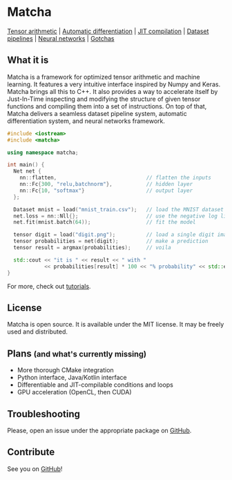 
# Matcha

[Tensor arithmetic](tensor/) |
[Automatic differentiation](tensor/autograd) |
[JIT compilation](tensor/jit) |
[Dataset pipelines](dataset/) |
[Neural networks](nn/) |
[Gotchas](gotchas/)


## What it is

Matcha is a framework for optimized tensor arithmetic and
machine learning. It features a very intuitive interface
inspired by Numpy and Keras. Matcha brings all this to C++.
It also provides a way to accelerate itself by Just-In-Time
inspecting and modifying the structure of given tensor functions
and compiling them into a set of instructions. On top of that,
Matcha delivers a seamless dataset pipeline system, 
automatic differentiation system, and neural networks framework.

```cpp
#include <iostream>
#include <matcha>

using namespace matcha;

int main() {
  Net net {
    nn::flatten,                             // flatten the inputs
    nn::Fc{300, "relu,batchnorm"},           // hidden layer
    nn::Fc{10, "softmax"}                    // output layer
  };

  Dataset mnist = load("mnist_train.csv");   // load the MNIST dataset
  net.loss = nn::Nll{};                      // use the negative log likelihood loss
  net.fit(mnist.batch(64));                  // fit the model

  tensor digit = load("digit.png");          // load a single digit image
  tensor probabilities = net(digit);         // make a prediction
  tensor result = argmax(probabilities);     // voila

  std::cout << "it is " << result << " with "
            << probabilities[result] * 100 << "% probability" << std::endl;
}
```

For more, check out [tutorials](tutorials/).

## License

Matcha is open source. It is available under the MIT license. 
It may be freely used and distributed.

## Plans <small>(and what's currently missing)</small>

- More thorough CMake integration
- Python interface, Java/Kotlin interface
- Differentiable and JIT-compilable conditions and loops
- GPU acceleration (OpenCL, then CUDA)


## Troubleshooting

Please, open an issue under the appropriate package on [GitHub](https://github.com/matcha-ai).


## Contribute

See you on [GitHub](https://github.com/matcha-ai/)!

